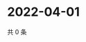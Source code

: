 # 2022-04-01

共 0 条

<!-- BEGIN WEIBO -->
<!-- 最后更新时间 Fri Apr 01 2022 03:10:37 GMT+0800 (China Standard Time) -->

<!-- END WEIBO -->
